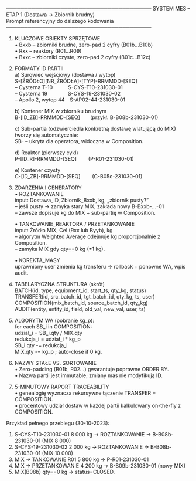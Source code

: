 ────────────────────────────────────────
SYSTEM MES – ETAP 1  (Dostawa → Zbiornik brudny)  
Prompt referencyjny do dalszego kodowania
────────────────────────────────────────

1. KLUCZOWE OBIEKTY SPRZĘTOWE  
   • Bxxb – zbiorniki brudne, zero-pad 2 cyfry (B01b…B10b)  
   • Rxx  – reaktory (R01…R09)  
   • Bxxc – zbiorniki czyste, zero-pad 2 cyfry (B01c…B12c)  

2. FORMATY ID PARTII  
   a) Surowiec wejściowy (dostawa / wytop)  
      S-[ŹRÓDŁO][NR_ŹRÓDŁA]-[TYP]-RRMMDD-[SEQ]  
      – Cysterna T-10   S-CYS-T10-231030-01  
      – Cysterna 19    S-CYS-19-231030-02  
      – Apollo 2, wytop 44 S-AP02-44-231030-01  

   b) Kontener MIX w zbiorniku brudnym  
      B-[ID_ZB]-RRMMDD-[SEQ]  (przykł. B-B08b-231030-01)  

   c) Sub-partia (odzwierciedla konkretną dostawę wlatującą do MIX)  
      tworzy się automatycznie:  
      SB-<autoUUID> – ukryta dla operatora, widoczna w Composition.  

   d) Reaktor (pierwszy cykl)  
      P-[ID_R]-RRMMDD-[SEQ]   (P-R01-231030-01)  

   e) Kontener czysty  
      C-[ID_ZB]-RRMMDD-[SEQ]   (C-B05c-231030-01)  

3. ZDARZENIA I GENERATORY  
   • ROZTANKOWANIE  
     input: Dostawa_ID, Zbiornik_Bxxb, kg, „zbiornik pusty?”  
     – jeśli pusty → zamyka stary MIX, zakłada nowy B-Bxxb-…-01  
     – zawsze dopisuje kg do MIX + sub-partię w Composition.  

   • TANKOWANIE_REAKTORA / PRZETANKOWANIE  
     input: Źródło MIX, Cel (Rxx lub Byyb), kg  
     – algorytm Weighted Average odejmuje kg proporcjonalnie z Composition.  
     – zamyka MIX gdy qty==0 kg (±1 kg).  

   • KOREKTA_MASY  
     uprawniony user zmienia kg transferu → rollback + ponowne WA, wpis audit.  

4. TABELARYCZNA STRUKTURA (skrót)  
   BATCH(id, type, equipment_id, start_ts, qty_kg, status)  
   TRANSFER(id, src_batch_id, tgt_batch_id, qty_kg, ts, user)  
   COMPOSITION(mix_batch_id, source_batch_id, qty_kg)  
   AUDIT(entity, entity_id, field, old_val, new_val, user, ts)  

5. ALGORYTM WA (pobranie kg_p):  
   for each SB_i in COMPOSITION:  
      udział_i = SB_i.qty / MIX.qty  
      redukcja_i = udział_i * kg_p  
      SB_i.qty  -= redukcja_i  
   MIX.qty -= kg_p ; auto-close if 0 kg.  

6. NAZWY STAŁE VS. SORTOWANIE  
   • Zero-padding (B01b, R02…) gwarantuje poprawne ORDER BY.  
   • Nazwa partii jest immutable; zmiany mas nie modyfikują ID.  

7. 5-MINUTOWY RAPORT TRACEABILITY  
   • genealogię wyznacza rekursywne łączenie TRANSFER + COMPOSITION.  
   • procentowy udział dostaw w każdej partii kalkulowany on-the-fly z COMPOSITION.  

Przykład pełnego przebiegu (30-10-2023):  
1) S-CYS-T10-231030-01 8 000 kg → ROZTANKOWANIE → B-B08b-231030-01 (MIX 8 000)  
2) S-CYS-19-231030-02 2 000 kg → ROZTANKOWANIE → B-B08b-231030-01 (MIX 10 000)  
3) MIX → TANKOWANIE R01 5 800 kg → P-R01-231030-01  
4) MIX → PRZETANKOWANIE 4 200 kg → B-B09b-231030-01 (nowy MIX)  
5) MIX(B08b) qty==0 kg → status=CLOSED.  

